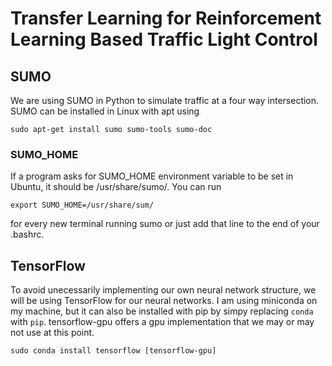 # Transfer Learning for Reinforcement Learning Based Traffic Light Control

## SUMO

We are using SUMO in Python to simulate traffic at a four way intersection. SUMO can be installed in Linux with apt using

```
sudo apt-get install sumo sumo-tools sumo-doc
```

### SUMO_HOME

If a program asks for SUMO_HOME environment variable to be set in Ubuntu, it should be /usr/share/sumo/. You can run

```
export SUMO_HOME=/usr/share/sum/
```

for every new terminal running sumo or just add that line to the end of your .bashrc.

## TensorFlow

To avoid unecessarily implementing our own neural network structure, we will be using TensorFlow for our neural networks. I am using miniconda on my machine, but it can also be installed with pip by simpy replacing <code>conda</code> with <code>pip</code>. tensorflow-gpu offers a gpu implementation that we may or may not use at this point.

```
sudo conda install tensorflow [tensorflow-gpu]
```

